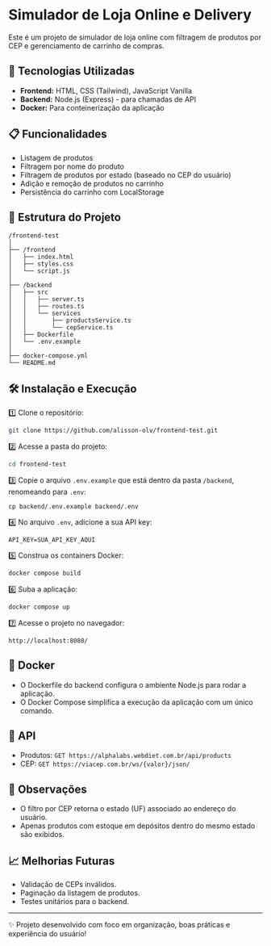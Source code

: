 # Simulador de Loja Online e Delivery

Este é um projeto de simulador de loja online com filtragem de produtos por CEP e gerenciamento de carrinho de compras.

## 🚀 Tecnologias Utilizadas

- **Frontend:** HTML, CSS (Tailwind), JavaScript Vanilla
- **Backend:** Node.js (Express) - para chamadas de API
- **Docker:** Para conteinerização da aplicação

## 📋 Funcionalidades

- Listagem de produtos
- Filtragem por nome do produto
- Filtragem de produtos por estado (baseado no CEP do usuário)
- Adição e remoção de produtos no carrinho
- Persistência do carrinho com LocalStorage

## 📂 Estrutura do Projeto

```
/frontend-test
│
├── /frontend
│   ├── index.html
│   ├── styles.css
│   └── script.js
│
├── /backend
│   ├── src
│   │   ├── server.ts
│   │   ├── routes.ts
│   │   └── services
│   │       ├── productsService.ts
│   │       └── cepService.ts
│   ├── Dockerfile
│   └── .env.example
│
├── docker-compose.yml
└── README.md
```

## 🛠️ Instalação e Execução

1️⃣ Clone o repositório:

```bash
git clone https://github.com/alisson-olv/frontend-test.git
```

2️⃣ Acesse a pasta do projeto:

```bash
cd frontend-test
```

3️⃣ Copie o arquivo `.env.example` que está dentro da pasta `/backend`, renomeando para `.env`:

```
cp backend/.env.example backend/.env
```

4️⃣ No arquivo `.env`, adicione a sua API key:

```
API_KEY=SUA_API_KEY_AQUI
```

5️⃣ Construa os containers Docker:

```bash
docker compose build
```

6️⃣ Suba a aplicação:

```bash
docker compose up
```

7️⃣ Acesse o projeto no navegador:

```
http://localhost:8080/
```

## 🐳 Docker

- O Dockerfile do backend configura o ambiente Node.js para rodar a aplicação.
- O Docker Compose simplifica a execução da aplicação com um único comando.

## 🤖 API

- Produtos: `GET https://alphalabs.webdiet.com.br/api/products`
- CEP: `GET https://viacep.com.br/ws/{valor}/json/`

## 📌 Observações

- O filtro por CEP retorna o estado (UF) associado ao endereço do usuário.
- Apenas produtos com estoque em depósitos dentro do mesmo estado são exibidos.

## 📈 Melhorias Futuras

- Validação de CEPs inválidos.
- Paginação da listagem de produtos.
- Testes unitários para o backend.

---

✨ Projeto desenvolvido com foco em organização, boas práticas e experiência do usuário!
